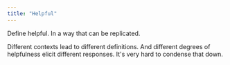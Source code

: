 ```yaml
---
title: "Helpful"
---
```


Define helpful. 
In a way that can be replicated.

Different contexts lead to different definitions. 
And different degrees of helpfulness elicit different responses. 
It's very hard to condense that down.